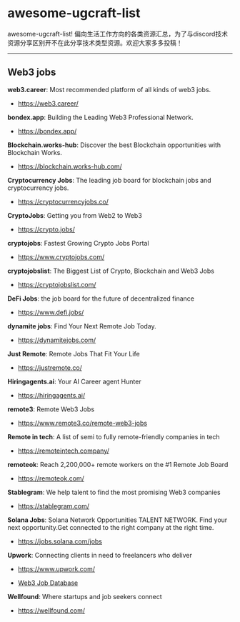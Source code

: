 # awesome-ugcraft-list
awesome-ugcraft-list!
偏向生活工作方向的各类资源汇总，为了与discord技术资源分享区别开不在此分享技术类型资源。欢迎大家多多投稿！

---

## Web3 jobs

**web3.career**: Most recommended platform of all kinds of web3 jobs.

- <https://web3.career/>

**bondex.app**: Building the Leading Web3 Professional Network.

- <https://bondex.app/>

**Blockchain.works-hub**: Discover the best Blockchain opportunities with Blockchain Works.

- <https://blockchain.works-hub.com/>

**Cryptocurrency Jobs**: The leading job board for blockchain jobs and cryptocurrency jobs.

- <https://cryptocurrencyjobs.co/>

**CryptoJobs**: Getting you from Web2 to Web3

- <https://crypto.jobs/>


**cryptojobs**: Fastest Growing Crypto Jobs Portal

- <https://www.cryptojobs.com/>

**cryptojobslist**: The Biggest List of Crypto, Blockchain and Web3 Jobs

- <https://cryptojobslist.com/>

**DeFi Jobs**: the job board for the future of decentralized finance

- <https://www.defi.jobs/>

**dynamite jobs**: Find Your Next Remote Job Today.

- <https://dynamitejobs.com/>

**Just Remote**: Remote Jobs That Fit Your Life

- <https://justremote.co/>

**Hiringagents.ai**: Your AI Career agent Hunter

- <https://hiringagents.ai/>

**remote3**: Remote Web3 Jobs

- <https://www.remote3.co/remote-web3-jobs>

**Remote in tech**: A list of semi to fully remote-friendly companies in tech

- <https://remoteintech.company/>

**remoteok**: Reach 2,200,000+ remote workers on the #1 Remote Job Board

- <https://remoteok.com/>

**Stablegram**: We help talent to find the most promising Web3 companies

- <https://stablegram.com/>

**Solana Jobs**: Solana Network Opportunities TALENT NETWORK. Find your next opportunity.Get connected to the right company at the right time.

- <https://jobs.solana.com/jobs>

**Upwork**: Connecting clients in need to freelancers who deliver

- <https://www.upwork.com/>

- [Web3 Job Database](https://docs.google.com/spreadsheets/d/1jxymnRoNf05quL4QCr69702AEAC1QQroX-_gl9iNz_A/edit?gid=870926729#gid=870926729)

**Wellfound**: Where startups and job seekers connect

- <https://wellfound.com/>

